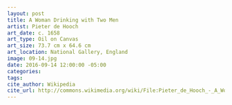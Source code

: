 ```yaml
---
layout: post
title: A Woman Drinking with Two Men
artist: Pieter de Hooch
art_date: c. 1658
art_type: Oil on Canvas
art_size: 73.7 cm x 64.6 cm
art_location: National Gallery, England
image: 09-14.jpg
date: 2016-09-14 12:00:00 -05:00
categories:
tags:
cite_author: Wikipedia
cite_url: http://commons.wikimedia.org/wiki/File:Pieter_de_Hooch_-_A_Woman_Drinking_with_Two_Men_-_WGA11694.jpg
---
```

